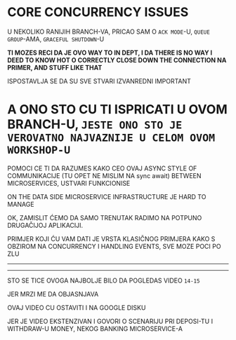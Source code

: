 # CORE CONCURRENCY ISSUES

U NEKOLIKO RANIJIH BRANCH-VA, PRICAO SAM  O `ACK MODE`-U, `QUEUE GROUP`-AMA, `GRACEFUL SHUTDOWN`-U

**TI MOZES RECI DA JE OVO WAY TO IN DEPT, I DA THERE IS NO WAY I DEED TO KNOW HOT O CORRECTLY CLOSE DOWN THE CONNECTION NA PRIMER, AND STUFF LIKE THAT**

ISPOSTAVLJA SE DA SU SVE STVARI IZVANREDNI IMPORTANT

# A ONO STO CU TI ISPRICATI U OVOM BRANCH-U, `JESTE ONO STO JE VEROVATNO NAJVAZNIJE U CELOM OVOM WORKSHOP-U`

POMOCI CE TI DA RAZUMES KAKO CEO OVAJ ASYNC STYLE OF COMMUNIKACIJE (TU OPET NE MISLIM NA sync await) BETWEEN MICROSERVICES, USTVARI FUNKCIONISE

ON THE DATA SIDE MICROSERVICE INFRASTRUCTURE JE HARD TO MANAGE

OK, ZAMISLIT ĆEMO DA SAMO TRENUTAK RADIMO NA POTPUNO DRUGAČIJOJ APLIKACIJI.

PRIMJER KOJI ĆU VAM DATI JE VRSTA KLASIČNOG PRIMJERA KAKO S OBZIROM NA CONCURRENCY I HANDLING EVENTS, SVE MOZE POCI PO ZLU 

***
***

STO SE TICE OVOGA NAJBOLJE BILO DA POGLEDAS VIDEO `14-15`

JER MRZI ME DA OBJASNJAVA

OVAJ VIDEO CU OSTAVITI I NA GOOGLE DISKU

JER JE VIDEO EKSTENZIVAN I GOVORI O SCENARIJU PRI DEPOSI-TU I WITHDRAW-U MONEY, NEKOG BANKING MICROSERVICE-A 
